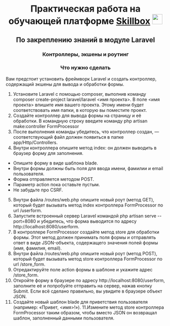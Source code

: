<h1 align="center">Практическая работа на обучающей платформе <a href="https://skillbox.ru/" target="_blank">Skillbox</a> 
<img src="https://github.com/blackcater/blackcater/raw/main/images/Hi.gif" height="32"/></h1>
<h2 align="center">По закреплению знаний в модуле Laravel</h2>
<h3 align="center">
Контроллеры, экшены и роутинг</h3>


<h3 align="center">Что нужно сделать</h3>

Вам предстоит установить фреймворк Laravel и создать контроллер, содержащий экшены для вывода и обработки формы.

1. Установите Laravel с помощью composer, выполнив команду composer create-project laravel/laravel <имя проекта>. В поле <имя проекта> впишите имя вашего проекта. Этому имени будет соответствовать имя папки, в которую вы поместите проект.
2. Создайте контроллер для вывода формы на страницу и её обработки. В командную строку введите команду php artisan make:controller FormProcessor
3. После выполнения команды убедитесь, что контроллер создан, — соответствующий файл должен появиться в папке app/Http/Controllers.
4. Внутри контроллера опишите метод index: он должен выводить в браузер форму для заполнения.
* Опишите форму в виде шаблона blade. 
* Внутри формы должны быть поля для ввода имени, фамилии и email пользователя. 
* Форма отправляется методом POST. 
* Параметр action пока оставьте пустым. 
* Не забудьте про CSRF.
5. Внутри файла /routes/web.php опишите новый роут (метод GET), который будет вызывать метод index контроллера FormProcessor по url /userform.
5. Запустите встроенный сервер Laravel командой php artisan serve --port=8080 и убедитесь, что форма выводится по адресу http://localhost:8080/userform.
6. В контроллере FormProcessor создайте метод store для обработки формы. Этот метод должен принимать поля формы и отправлять ответ в виде JSON-объекта, содержащего значения полей формы (имя, фамилия, email).
7. Внутри файла /routes/web.php опишите новый роут (метод POST), который будет вызывать метод store контроллера FormProcessor по url /store_form.
8. Отредактируйте поле action формы в шаблоне и укажите адрес /store_form.
9. Откройте форму в браузере по адресу http://localhost:8080/userform, заполните её и попробуйте отправить на сервер, нажав кнопку Submit. Если всё сделано правильно, вы увидите в браузере объект JSON.
10. Создайте новый шаблон blade для приветствия пользователя (например: «Привет, <имя>!»).
11.Измените метод store контроллера FormProcessor таким образом, чтобы вместо JSON он возвращал шаблон, заполненный данными пользователя.


 
